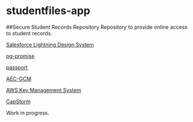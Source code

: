 # studentfiles-app

##Secure Student Records Repository
Repository to provide online access to student records.

[Salesforce Lightning Design System](https://www.lightningdesignsystem.com) 

[pg-promise](https://github.com/vitaly-t/pg-promise)

[passport](https://github.com/jaredhanson/passport)

[AEC-GCM](http://csrc.nist.gov/groups/ST/toolkit/BCM/documents/proposedmodes/gcm/gcm-spec.pdf)

[AWS Key Management System](http://docs.aws.amazon.com/kms/latest/developerguide/concepts.html#data-keys)

[CapStorm](https://www.capstorm.com/)

Work in progress.
